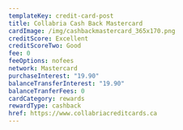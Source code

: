 ```yaml
---
templateKey: credit-card-post
title: Collabria Cash Back Mastercard
cardImage: /img/cashbackmastercard_365x170.png
creditScore: Excellent
creditScoreTwo: Good
fee: 0
feeOptions: nofees
network: Mastercard
purchaseInterest: "19.90"
balanceTransferInterest: "19.90"
balanceTranferFees: 0
cardCategory: rewards
rewardType: cashback
href: https://www.collabriacreditcards.ca
---
```


